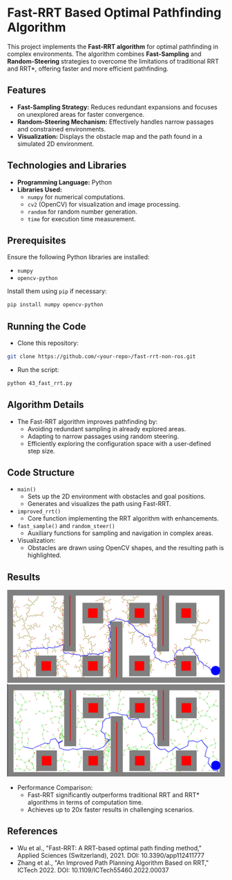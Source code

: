 # Fast-RRT Based Optimal Pathfinding Algorithm

This project implements the **Fast-RRT algorithm** for optimal pathfinding in complex environments. The algorithm combines **Fast-Sampling** and **Random-Steering** strategies to overcome the limitations of traditional RRT and RRT*, offering faster and more efficient pathfinding.

## Features
- **Fast-Sampling Strategy:** Reduces redundant expansions and focuses on unexplored areas for faster convergence.
- **Random-Steering Mechanism:** Effectively handles narrow passages and constrained environments.
- **Visualization:** Displays the obstacle map and the path found in a simulated 2D environment.

## Technologies and Libraries
- **Programming Language:** Python
- **Libraries Used:**
  - `numpy` for numerical computations.
  - `cv2` (OpenCV) for visualization and image processing.
  - `random` for random number generation.
  - `time` for execution time measurement.

## Prerequisites
Ensure the following Python libraries are installed:
- `numpy`
- `opencv-python`

Install them using `pip` if necessary:
```bash
pip install numpy opencv-python
```
## Running the Code
- Clone this repository:
```bash
git clone https://github.com/<your-repo>/fast-rrt-non-ros.git
```
- Run the script:
```bash
python 43_fast_rrt.py
```
## Algorithm Details
- The Fast-RRT algorithm improves pathfinding by:
  - Avoiding redundant sampling in already explored areas.
  - Adapting to narrow passages using random steering.
  - Efficiently exploring the configuration space with a user-defined step size.
## Code Structure
 - `main()`
   - Sets up the 2D environment with obstacles and goal positions.
   - Generates and visualizes the path using Fast-RRT.
- `improved_rrt()`
   - Core function implementing the RRT algorithm with enhancements.
- `fast_sample()` and `random_steer()`
   - Auxiliary functions for sampling and navigation in complex areas.
- Visualization:
   - Obstacles are drawn using OpenCV shapes, and the resulting path is highlighted.
## Results
![Alt Text](Screenshot_2024-05-09_234624.png)
![Alt Text](Screenshot_2024-05-11_065125.png)
- Performance Comparison:
   - Fast-RRT significantly outperforms traditional RRT and RRT* algorithms in terms of computation time.
   - Achieves up to 20x faster results in challenging  scenarios.
## References
- Wu et al., "Fast-RRT: A RRT-based optimal path finding method," Applied Sciences (Switzerland), 2021. DOI: 10.3390/app112411777
- Zhang et al., "An Improved Path Planning Algorithm Based on RRT," ICTech 2022. DOI: 10.1109/ICTech55460.2022.00037
